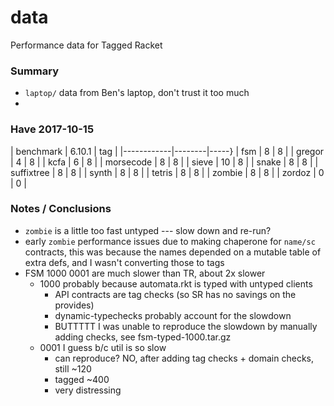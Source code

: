 data
===

Performance data for Tagged Racket

### Summary

- `laptop/` data from Ben's laptop, don't trust it too much
- 


### Have 2017-10-15

| benchmark  | 6.10.1 | tag |
|------------|--------|-----}
| fsm        |      8 |   8 |
| gregor     |      4 |   8 |
| kcfa       |      6 |   8 |
| morsecode  |      8 |   8 |
| sieve      |     10 |   8 |
| snake      |      8 |   8 |
| suffixtree |      8 |   8 |
| synth      |      8 |   8 |
| tetris     |      8 |   8 |
| zombie     |      8 |   8 |
| zordoz     |      0 |   0 |


### Notes / Conclusions

- `zombie` is a little too fast untyped --- slow down and re-run?
- early `zombie` performance issues due to making chaperone for `name/sc` contracts,
  this was because the names depended on a mutable table of extra defs,
  and I wasn't converting those to tags
- FSM 1000 0001 are much slower than TR, about 2x slower
  - 1000 probably because automata.rkt is typed with untyped clients
    - API contracts are tag checks (so SR has no savings on the provides)
    - dynamic-typechecks probably account for the slowdown
    - BUTTTTT I was unable to reproduce the slowdown by manually adding checks,
      see fsm-typed-1000.tar.gz
  - 0001 I guess b/c util is so slow
    - can reproduce? NO, after adding tag checks + domain checks, still ~120
    - tagged ~400
    - very distressing

